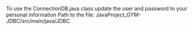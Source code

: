 To use the ConnectionDB.java class update the user and password to your personal information 
Path to the file: JavaProject_GYM-JDBC/src/main/java/JDBC
